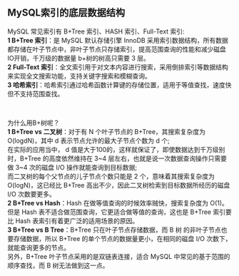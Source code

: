 ## MySQL索引的底层数据结构

MySQL 常见索引有 B+Tree 索引、HASH 索引、Full-Text 索引:    <br/>
**1 B+Tree 索引**：是 MySQL 默认存储引擎 InnoDB 采用索引数据结构，所有数据都存储在叶子节点中，非叶子节点只存储索引，提高范围查询的性能和减少磁盘IO开销，千万级的数据量 b+树的树高只需要 3 层。  <br/>
**2 Full-Text 索引**：全文索引用于对文本内容进行搜索，采用倒排索引等数据结构来实现全文搜索功能，支持关键字搜索和模糊查询。    <br/>
**3 哈希索引**：哈希索引通过哈希函数计算键的存储位置，适用于等值查找，速度快但不支持范围查找。    <br>

<br>

为什么用B+树呢？   <br>
**1 B+Tree vs 二叉树**：对于有 N 个叶子节点的 B+Tree，其搜索复杂度为O(logdN)，其中 d 表示节点允许的最大子节点个数为 d 个;    <br/>
在实际的应用当中， d 值是大于100的，这样就保证了，即使数据达到千万级别时，B+Tree 的高度依然维持在 3~4 层左右，也就是说一次数据查询操作只需要做 3~4 次的磁盘 I/O 操作就能查询到目标数据;    <br/>
而二叉树的每个父节点的儿子节点个数只能是 2 个，意味着其搜索复杂度为 O(logN)，这已经比 B+Tree 高出不少，因此二叉树检索到目标数据所经历的磁盘 I/O 次数要更多。    <br/>
**2 B+Tree vs Hash**：Hash 在做等值查询的时候效率贼快，搜索复杂度为 O(1)。但是 Hash 表不适合做范围查询，它更适合做等值的查询，这也是 B+Tree 索引要比 Hash 表索引有着更广泛的适用场景的原因。   <br/>
**3 B+Tree vs B Tree**：B+Tree 只在叶子节点存储数据，而 B 树 的非叶子节点也要存储数据，所以 B+Tree 的单个节点的数据量更小，在相同的磁盘 I/O 次数下，就能查询更多的节点。    <br/>
另外，B+Tree 叶子节点采用的是双链表连接，适合 MySQL 中常见的基于范围的顺序查找，而 B 树无法做到这一点。    <br/>
